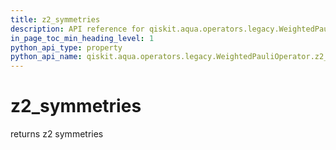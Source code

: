 ```yaml
---
title: z2_symmetries
description: API reference for qiskit.aqua.operators.legacy.WeightedPauliOperator.z2_symmetries
in_page_toc_min_heading_level: 1
python_api_type: property
python_api_name: qiskit.aqua.operators.legacy.WeightedPauliOperator.z2_symmetries
---
```


# z2\_symmetries

returns z2 symmetries

